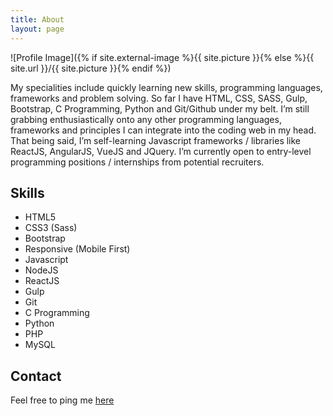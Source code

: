 ```yaml
---
title: About
layout: page
---
```

![Profile Image]({% if site.external-image %}{{ site.picture }}{% else %}{{ site.url }}/{{ site.picture }}{% endif %})

<p>My specialities include quickly learning new skills, programming languages, frameworks and problem solving. So far I have HTML, CSS, SASS, Gulp, Bootstrap, C Programming, Python and Git/Github under my belt. I’m still grabbing enthusiastically onto any other programming languages, frameworks and principles I can integrate into the coding web in my head. That being said, I’m self-learning Javascript frameworks / libraries like ReactJS, AngularJS, VueJS and JQuery. I’m currently open to entry-level programming positions / internships from potential recruiters.</p>

<h2>Skills</h2>

<ul class="skill-list">
	<li>HTML5</li>
	<li>CSS3 (Sass)</li>
	<li>Bootstrap</li>
	<li>Responsive (Mobile First)</li>
	<li>Javascript</li>
	<li>NodeJS</li>
	<li>ReactJS</li>
	<li>Gulp</li>
	<li>Git</li>
	<li>C Programming</li>
	<li>Python</li>
	<li>PHP</li>
	<li>MySQL</li>	
	
</ul>

<h2>Contact</h2>

Feel free to ping me <a href="mailto:mail@abinbabu.in">here</a></li>

